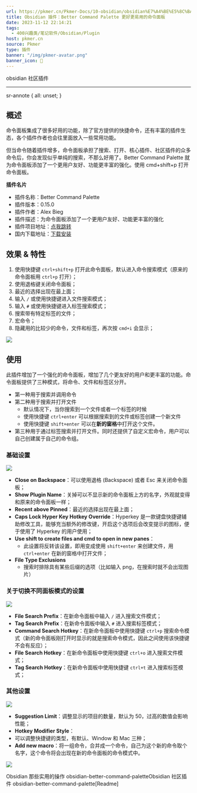 ```yaml
---
url: https://pkmer.cn/Pkmer-Docs/10-obsidian/obsidian%E7%A4%BE%E5%8C%BA%E6%8F%92%E4%BB%B6/obsidian-better-command-palette/
title: Obsidian 插件：Better Command Palette 更好更易用的命令面板
date: 2023-11-12 22:14:21
tags:
  - 400兴趣类/笔记软件/Obsidian/Plugin
host: pkmer.cn
source: Pkmer
type: 插件
banner: "/img/pkmer-avatar.png"
banner_icon: 🔖
---
```

<div class="menu-toggle"> <SidebarToggle client:idle ></SidebarToggle> </div>

obsidian 社区插件

* * *

sr-annote { all: unset; }

## 概述

命令面板集成了很多好用的功能，除了官方提供的快捷命令，还有丰富的插件生态，各个插件作者也会往里面放入一些常用功能。

但当命令随着插件增多，命令面板承担了搜索、打开、核心插件、社区插件的众多命令后，你会发现似乎单纯的搜索，不那么好用了。Better Command Palette 就为命令面板添加了一个更用户友好、功能更丰富的强化。使用 cmd+shift+p 打开命令面板。

**插件名片**

*   插件名称：Better Command Palette
*   插件版本：0.15.0
*   插件作者：Alex Bieg
*   插件描述：为命令面板添加了一个更用户友好、功能更丰富的强化
*   插件项目地址：[点我跳转](https://github.com/AlexBieg/obsidian-better-command-palette)
*   国内下载地址：[下载安装](https://pkmer.cn/products/plugin/pluginMarket/?obsidian-better-command-palette)

## 效果 & 特性

1.  使用快捷键 `ctrl+shift+p` 打开此命令面板，默认进入命令搜索模式（原来的命令面板用 `ctrl+p` 打开）；
2.  使用退格键关闭命令面板；
3.  最近的选择出现在最上面；
4.  输入 `/` 或使用快捷键进入文件搜索模式；
5.  输入 `#` 或使用快捷键进入标签搜索模式；
6.  搜索带有特定标签的文件；
7.  宏命令；
8.  隐藏用的比较少的命令，文件和标签，再次按 `cmd+i` 会显示；

![](https://cdn.pkmer.cn/images/image-20230709172449615.png!pkmer)

## 使用

此插件增加了一个强化的命令面板，增加了几个更友好的用户和更丰富的功能。命令面板提供了三种模式，将命令、文件和标签区分开。

*   第一种用于搜索并调用命令
*   第二种用于搜索并打开文件
    *   默认情况下，当你搜索到一个文件或者一个标签的时候
    *   使用快捷键 `ctrl+enter` 可以根据搜索到的文件或标签创建一个新文件
    *   使用快捷键 `shift+enter` 可以在**新的窗格**中打开这个文件。
*   第三种用于通过标签搜索并打开文件。同时还提供了自定义宏命令，用户可以自己创建属于自己的命令组。

### 基础设置

![](https://cdn.pkmer.cn/images/image-20230709180912246.png!pkmer)

*   **Close on Backspace**：可以使用退格 (Backspace) 或者 Esc 来关闭命令面板；
*   **Show Plugin Name**：关掉可以不显示新的命令面板上方的名字，外观就变得和原来的命令面板一样；
*   **Recent above Pinned**：最近的选择出现在最上面；
*   **Caps Lock Hyper Key Hotkey Override**：Hyperkey 是一款键盘快捷键辅助修改工具，能够充当额外的修改键，开启这个选项后会改变提示的图标，便于使用了 Hyperkey 的用户使用；
*   **Use shift to create files and cmd to open in new panes**：
    *   此设置将反转该设置，即用变成使用 `shift+enter` 来创建文件，用 `ctrl+enter` 在新的窗格中打开文件；
*   **File Type Exclusions**
    *   搜索时排除具有某些后缀的选项（比如输入 png，在搜索时就不会出现图片）

### 关于切换不同面板模式的设置

![](https://cdn.pkmer.cn/images/image-20230709180936528.png!pkmer)

*   **File Search Prefix**：在新命令面板中输入 `/` 进入搜索文件模式；
*   **Tag Search Prefix**：在新命令面板中输入 `#` 进入搜索标签模式；
*   **Command Search Hotkey**：在新命令面板中使用快捷键 `ctrl+p` 搜索命令模式（新的命令面板刚打开时显示的就是搜索命令模式，因此之间使用该快捷键不会有反应）；
*   **File Search Hotkey**：在新命令面板中使用快捷键 `ctrl+o` 进入搜索文件模式；
*   **Tag Search Hotkey**：在新命令面板中使用快捷键 `ctrl+t` 进入搜索标签模式；

### 其他设置

![](https://cdn.pkmer.cn/images/image-20230709200759959.png!pkmer)

*   **Suggestion Limit**：调整显示的项目的数量，默认为 50，过高的数值会影响性能；
*   **Hotkey Modifier Style**：
*   可以调整快捷键的类型，有默认、Window 和 Mac 三种；
*   **Add new macro**：将一组命令，合并成一个命令，自己为这个新的命令取个名字，这个命令将会出现在新的命令面板的命令模式中。

![](https://cdn.pkmer.cn/images/image-20230709202957529.png!pkmer)

Obsidian 那些实用的操作 obsidian-better-command-paletteObsidian 社区插件 obsidian-better-command-palette[Readme]